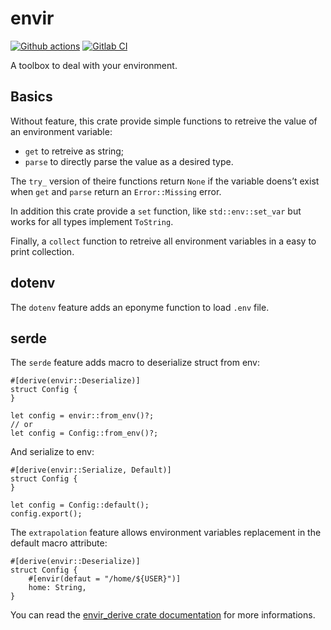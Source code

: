 # envir

[![Github actions](https://github.com/sanpii/envir/workflows/.github/workflows/ci.yml/badge.svg)](https://github.com/sanpii/envir/actions?query=workflow%3A.github%2Fworkflows%2Fci.yml)
[![Gitlab CI](https://gitlab.com/sanpi/envir/badges/main/pipeline.svg)](https://gitlab.com/sanpi/envir/commits/main)

A toolbox to deal with your environment.

## Basics

Without feature, this crate provide simple functions to retreive the value of an
environment variable:

- `get` to retreive as string;
- `parse` to directly parse the value as a desired type.

The `try_` version of theire functions return `None` if the variable doens’t
exist when `get` and `parse` return an `Error::Missing` error.

In addition this crate provide a `set` function, like `std::env::set_var` but
works for all types implement `ToString`.

Finally, a `collect` function to retreive all environment variables in a easy to
print collection.

## dotenv

The `dotenv` feature adds an eponyme function to load `.env` file.

## serde

The `serde` feature adds macro to deserialize struct from env:

```
#[derive(envir::Deserialize)]
struct Config {
}

let config = envir::from_env()?;
// or
let config = Config::from_env()?;
```

And serialize to env:

```
#[derive(envir::Serialize, Default)]
struct Config {
}

let config = Config::default();
config.export();
```

The `extrapolation` feature allows environment variables replacement in the
default macro attribute:

```
#[derive(envir::Deserialize)]
struct Config {
    #[envir(defaut = "/home/${USER}")]
    home: String,
}
```

You can read the [envir_derive crate
documentation](https://docs.rs/envir_derive/) for more informations.

